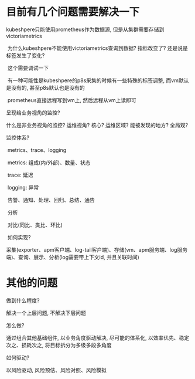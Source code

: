 

# 目前有几个问题需要解决一下

kubeshpere只能使用prometheus作为数据源, 但是从集群需要存储到victoriametrics

​	为什么kubeshpere不能使用victoriametrics查询到数据? 指标改变了? 还是说是标签发生了变化?

​		这个需要调试一下

​			有一种可能性是kubeshpere的p8s采集的时候有一些特殊的标签调整, 而vm默认是没有的, 甚至p8s默认也是没有的

​	prometheus直接远程写到vm上, 然后远程从vm上读即可





呈现给业务视角的监控?

什么是非业务视角的监控? 运维视角? 核心? 运维区域? 能被发现的地方? 全局观?



监控体系?

​	metrics、trace、logging

​		metrics: 	组成(内/外部)、数量、状态

​		trace:		 延迟

​		logging:	异常

​	告警、通知、处理、回归、总结、通告

​	分析

​		对比(同比、类比、环比)



​	如何实现?

​		采集(exporter、apm客户端、log-tail客户端)、存储(vm、apm服务端、log服务端)、查询、展示、分析(log需要带上下文id, 并且关联时间)





# 其他的问题

做到什么程度?

解决一个上层问题, 不解决下层问题



怎么做?

通过组合其他基础组件, 以业务角度驱动解决, 尽可能的体系化, 以效率优先、稳定次之、损耗次之, 将目标拆分为多级多段多角度



如何驱动?

以风险驱动, 风险预估、风险对照、风险模拟



